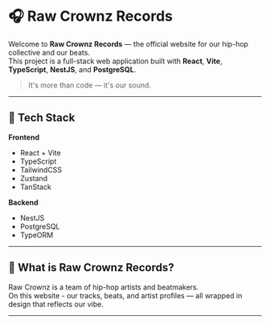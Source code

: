 # 🎧 Raw Crownz Records

Welcome to **Raw Crownz Records** — the official website for our hip-hop collective and our beats.  
This project is a full-stack web application built with **React**, **Vite**, **TypeScript**, **NestJS**, and **PostgreSQL**.

> It's more than code — it's our sound.

---

## 🚀 Tech Stack

**Frontend**  
- React + Vite  
- TypeScript  
- TailwindCSS  
- Zustand 
- TanStack

**Backend**  
- NestJS  
- PostgreSQL  
- TypeORM

---

## 🎵 What is Raw Crownz Records?

Raw Crownz is a team of hip-hop artists and beatmakers.  
On this website - our tracks, beats, and artist profiles — all wrapped in design that reflects our vibe.

---


